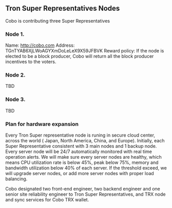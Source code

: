 ## Tron Super Representatives Nodes

Cobo is contributing three Super Representatives
### Node 1.
Name: http://cobo.com
Address: TGnTYAB6XjLWoAGYXmDoLeLeX9X59JFBVK
Reward policy: If the node is elected to be a block producer, Cobo will return all the block producer incentives to the voters.

### Node 2.
TBD

### Node 3.
TBD

### Plan for hardware expansion
Every Tron Super representative node is runing in secure cloud center, across the world ( Japan, North America, China, and Europe). Initially, each Super Representative consistent with 3 main nodes and 1 backup node. Every server node will be 24/7 automatically monitored with real time operation alerts. We will make sure every server nodes are healthy, which means CPU utilization rate is below 45%, peak below 75%, memory and bandwidth utilization below 40% of each server. If the threshold exceed, we will upgrade server nodes, or add more server nodes with proper load balancing. 

Cobo designated two front-end engineer, two backend engineer and one senior site reliability engineer to Tron Super Representatives, and TRX node and sync services for Cobo TRX wallet.

